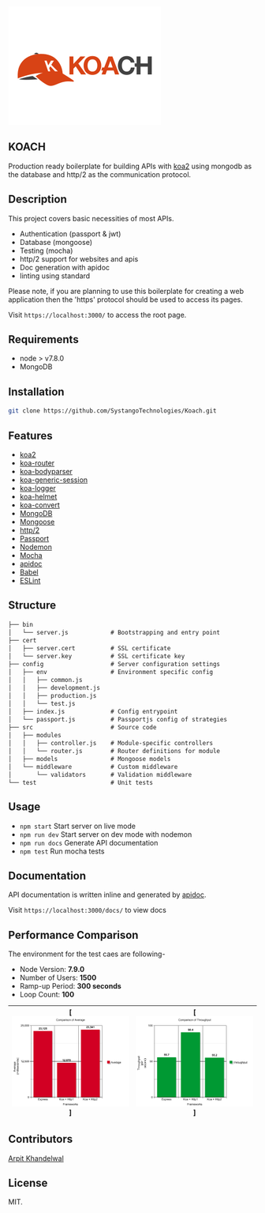 ![KOACH](https://github.com/SystangoTechnologies/Koach/blob/master/static/koach.png)

## KOACH
Production ready boilerplate for building APIs with [koa2](https://github.com/koajs/koa/) using mongodb as the database and http/2 as the communication protocol.

## Description
This project covers basic necessities of most APIs.
* Authentication (passport & jwt)
* Database (mongoose)
* Testing (mocha)
* http/2 support for websites and apis
* Doc generation with apidoc
* linting using standard

Please note, if you are planning to use this boilerplate for creating a web application then the 'https' protocol should be used to access its pages.

Visit `https://localhost:3000/` to access the root page.

## Requirements
* node > v7.8.0
* MongoDB

## Installation
```bash
git clone https://github.com/SystangoTechnologies/Koach.git
```

## Features
* [koa2](https://github.com/koajs/koa)
* [koa-router](https://github.com/alexmingoia/koa-router)
* [koa-bodyparser](https://github.com/koajs/bodyparser)
* [koa-generic-session](https://github.com/koajs/generic-session)
* [koa-logger](https://github.com/koajs/logger)
* [koa-helmet](https://github.com/venables/koa-helmet)
* [koa-convert](https://github.com/koajs/convert)
* [MongoDB](http://mongodb.org/)
* [Mongoose](http://mongoosejs.com/)
* [http/2](https://github.com/molnarg/node-http2)
* [Passport](http://passportjs.org/)
* [Nodemon](http://nodemon.io/)
* [Mocha](https://mochajs.org/)
* [apidoc](http://apidocjs.com/)
* [Babel](https://github.com/babel/babel)
* [ESLint](http://eslint.org/)

## Structure
```
├── bin
│   └── server.js            # Bootstrapping and entry point
├── cert
│   ├── server.cert          # SSL certificate
│   └── server.key           # SSL certificate key
├── config                   # Server configuration settings
│   ├── env                  # Environment specific config
│   │   ├── common.js
│   │   ├── development.js
│   │   ├── production.js
│   │   └── test.js
│   ├── index.js             # Config entrypoint
│   └── passport.js          # Passportjs config of strategies
├── src                      # Source code
│   ├── modules
│   │   ├── controller.js    # Module-specific controllers
│   │   └── router.js        # Router definitions for module
│   ├── models               # Mongoose models
│   └── middleware           # Custom middleware
│       └── validators       # Validation middleware
└── test                     # Unit tests
```

## Usage
* `npm start` Start server on live mode
* `npm run dev` Start server on dev mode with nodemon
* `npm run docs` Generate API documentation
* `npm test` Run mocha tests

## Documentation
API documentation is written inline and generated by [apidoc](http://apidocjs.com/).

Visit `https://localhost:3000/docs/` to view docs

## Performance Comparison
The environment for the test caes are following-
* Node Version: **7.9.0**
* Number of Users: **1500**
* Ramp-up Period: **300 seconds**
* Loop Count: **100**

| [![Average](https://raw.githubusercontent.com/SystangoTechnologies/Koach/master/static/Average.png)]  | [![Throughput](https://github.com/SystangoTechnologies/Koach/raw/master/static/Throughput.png)] |
|:---:|:---:|

## Contributors
[Arpit Khandelwal](https://github.com/arpit-systango)

## License
MIT.

